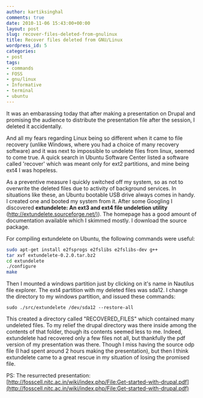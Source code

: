 ```yaml
---
author: kartiksinghal
comments: true
date: 2010-11-06 15:43:00+00:00
layout: post
slug: recover-files-deleted-from-gnulinux
title: Recover files deleted from GNU/Linux
wordpress_id: 5
categories:
- post
tags:
- commands
- FOSS
- gnu/linux
- Informative
- terminal
- ubuntu
---
```


   

It was an embarassing today that after making a presentation on Drupal and promising the audience to distribute the presentation file after the session, I deleted it accidentally.




And all my fears regarding Linux being so different when it came to file recovery (unlike Windows, where you had a choice of many recovery software) and it was next to impossible to undelete files from linux,  seemed to come true. A quick search in Ubuntu Software Center listed a software called 'recover' which was meant only for ext2 partitions, and mine being ext4 I was hopeless.




As a preventive measure I quickly switched off my system, so as not to overwrite the deleted files due to activity of background services. In situations like these, an Ubuntu bootable USB drive always comes in handy. I created one and booted my system from it. After some Googling I discovered **extundelete: An ext3 and ext4 file undeletion utility** ([http://extundelete.sourceforge.net/)](http://extundelete.sourceforge.net/)). The homepage has a good amount of documentation available which I skimmed mostly. I download the source package.




For compiling extundelete on Ubuntu, the following commands were useful:


```bash
sudo apt-get install e2fsprogs e2fslibs e2fslibs-dev g++
tar xvf extundelete-0.2.0.tar.bz2
cd extundelete
./configure
make
```



Then I mounted a windows partition just by clicking on it's name in Nautilus file explorer. The ext4 partition with my deleted files was sda12. I change the directory to my windows partition, and issued these commands:





```
sudo ./src/extundelete /dev/sda12 --restore-all
```



This created a directory called "RECOVERED_FILES" which contained many undeleted files. To my relief the drupal directory was there inside among the contents of that folder, though its contents seemed less to me. Indeed, extundelete had recovered only a few files not all, but thankfully the pdf version of my presentation was there. Though I miss having the source odp file (I had spent around 2 hours making the presentation), but then I think extundelete came to a great rescue in my situation of losing the promised file.




PS: The resurrected presentation: [http://fosscell.nitc.ac.in/wiki/index.php/File:Get-started-with-drupal.pdf](http://fosscell.nitc.ac.in/wiki/index.php/File:Get-started-with-drupal.pdf)





  

